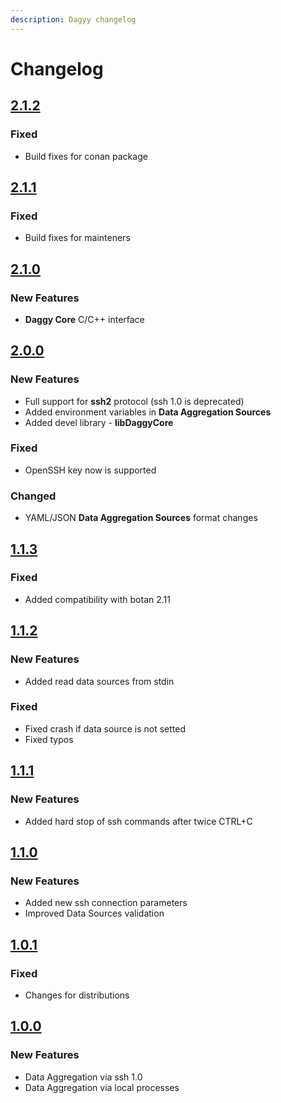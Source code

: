 ```yaml
---
description: Dagyy changelog
---
```


# Changelog

## [2.1.2](https://github.com/synacker/daggy/releases/tag/2.1.2)

### Fixed

* Build fixes for conan package

## [2.1.1](https://github.com/synacker/daggy/releases/tag/2.1.1)

### Fixed

* Build fixes for mainteners&#x20;

## [2.1.0](https://github.com/synacker/daggy/releases/tag/2.1.0)

### New Features

* **Daggy Core** C/C++ interface

## [2.0.0](https://github.com/synacker/daggy/releases/tag/2.0.0)

### New Features

* Full support for **ssh2** protocol (ssh 1.0 is deprecated)
* Added environment variables in **Data Aggregation Sources**
* Added devel library - **libDaggyCore**

### Fixed

* OpenSSH key now is supported

### Changed

* YAML/JSON **Data Aggregation Sources** format changes

## [1.1.3](https://github.com/synacker/daggy/releases/tag/1.1.3)

### Fixed

* Added compatibility with botan 2.11

## [1.1.2](https://github.com/synacker/daggy/releases/tag/1.1.2)

### New Features

* Added read data sources from stdin

### Fixed

* Fixed crash if data source is not setted
* Fixed typos

## [1.1.1](https://github.com/synacker/daggy/releases/tag/1.1.1)

### New Features

* Added hard stop of ssh commands after twice CTRL+C

## [1.1.0](https://github.com/synacker/daggy/releases/tag/1.1.0)

### New Features

* Added new ssh connection parameters
* Improved Data Sources validation

## [1.0.1](https://github.com/synacker/daggy/releases/tag/1.0.1)

### Fixed

* Changes for distributions

## [1.0.0](https://github.com/synacker/daggy/releases/tag/1.0.0)

### New Features

* Data Aggregation via ssh 1.0
* Data Aggregation via local processes



